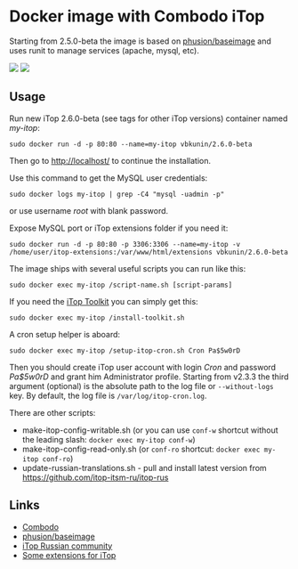 # Docker image with Combodo iTop

Starting from 2.5.0-beta the image is based on [phusion/baseimage](https://hub.docker.com/r/phusion/baseimage/) and uses runit to manage services (apache, mysql, etc).

[![](https://images.microbadger.com/badges/version/vbkunin/itop.svg)](http://microbadger.com/images/vbkunin/itop "Get your own version badge on microbadger.com")
[![](https://images.microbadger.com/badges/image/vbkunin/itop.svg)](https://microbadger.com/images/vbkunin/itop "Get your own image badge on microbadger.com")

## Usage

Run new iTop 2.6.0-beta (see tags for other iTop versions) container named *my-itop*:
```
sudo docker run -d -p 80:80 --name=my-itop vbkunin/2.6.0-beta
```
Then go to [http://localhost/](http://localhost/) to continue the installation.

Use this command to get the MySQL user credentials:
```
sudo docker logs my-itop | grep -C4 "mysql -uadmin -p"
```
or use username *root* with blank password.

Expose MySQL port or iTop extensions folder if you need it:
```
sudo docker run -d -p 80:80 -p 3306:3306 --name=my-itop -v /home/user/itop-extensions:/var/www/html/extensions vbkunin/2.6.0-beta
```

The image ships with several useful scripts you can run like this:
```
sudo docker exec my-itop /script-name.sh [script-params]
```

If you need the [iTop Toolkit](https://www.itophub.io/wiki/page?id=2_5_0:customization:datamodel#installing_the_toolkit) you can simply get this:
```
sudo docker exec my-itop /install-toolkit.sh
```

A cron setup helper is aboard:
```
sudo docker exec my-itop /setup-itop-cron.sh Cron Pa$5w0rD
```
Then you should create iTop user account with login *Cron* and password *Pa$5w0rD* and grant him Administrator profile. Starting from v2.3.3 the third argument (optional) is the absolute path to the log file or `--without-logs` key. By default, the log file is `/var/log/itop-cron.log`.

There are other scripts:

 - make-itop-config-writable.sh (or you can use `conf-w` shortcut without the leading slash: `docker exec my-itop conf-w`)
 - make-itop-config-read-only.sh (or `conf-ro` shortcut: `docker exec my-itop conf-ro`)
 - update-russian-translations.sh - pull and install latest version from https://github.com/itop-itsm-ru/itop-rus

## Links

 - [Combodo](https://combodo.com)
 - [phusion/baseimage](https://hub.docker.com/r/phusion/baseimage/)
 - [iTop Russian community](http://community.itop-itsm.ru)
 - [Some extensions for iTop](https://github.com/knowitop)


